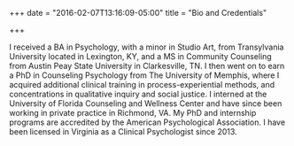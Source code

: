 +++
date = "2016-02-07T13:16:09-05:00"
title = "Bio and Credentials"

+++

I received a BA in Psychology, with a minor in Studio Art, from Transylvania University located in Lexington, KY, and a MS in Community Counseling from Austin Peay State University in Clarkesville, TN. I then went on to earn a PhD in Counseling Psychology from The University of Memphis, where I acquired additional clinical training in process-experiential methods, and concentrations in qualitative inquiry and social justice. I interned at the University of Florida Counseling and Wellness Center and have since been working in private practice in Richmond, VA. My PhD and internship programs are accredited by the American Psychological Association. I have been licensed in Virginia as a Clinical Psychologist since 2013.

<p class="bio-img" style="background-image: url('/img/bd.jpg');"></p>